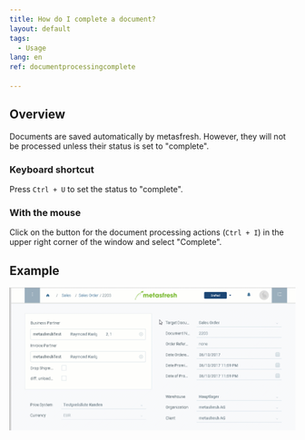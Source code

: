 ```yaml
---
title: How do I complete a document?
layout: default
tags:
  - Usage
lang: en
ref: documentprocessingcomplete

---
```

## Overview
Documents are saved automatically by metasfresh. However, they will not be processed unless their status is set to "complete".

### Keyboard shortcut
Press `Ctrl + U` to set the status to "complete".

### With the mouse

Click on the button for the document processing actions (`Ctrl + I`) in the upper right corner of the window and select "Complete".<br>

## Example

![](assets/docprocessing_complete.gif)

